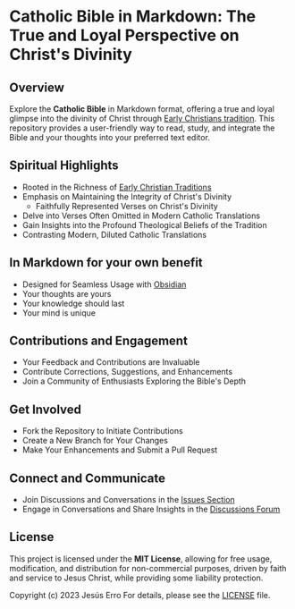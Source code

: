 # Catholic Bible in Markdown: The True and Loyal Perspective on Christ's Divinity

## Overview

Explore the **Catholic Bible** in Markdown format, offering a true and loyal glimpse into the divinity of Christ through [Early Christians tradition](https://en.wikipedia.org/wiki/Early_Christianity). This repository provides a user-friendly way to read, study, and integrate the Bible and your thoughts into your preferred text editor.

## Spiritual Highlights

- Rooted in the Richness of [Early Christian Traditions](https://en.wikipedia.org/wiki/Early_Christianity)
- Emphasis on Maintaining the Integrity of Christ's Divinity
  - Faithfully Represented Verses on Christ's Divinity
- Delve into Verses Often Omitted in Modern Catholic Translations
- Gain Insights into the Profound Theological Beliefs of the Tradition
- Contrasting Modern, Diluted Catholic Translations

## In Markdown for your own benefit
  - Designed for Seamless Usage with [Obsidian](https://obsidian.md/)
  - Your thoughts are yours
  - Your knowledge should last
  - Your mind is unique

## Contributions and Engagement

- Your Feedback and Contributions are Invaluable
- Contribute Corrections, Suggestions, and Enhancements
- Join a Community of Enthusiasts Exploring the Bible's Depth

## Get Involved

- Fork the Repository to Initiate Contributions
- Create a New Branch for Your Changes
- Make Your Enhancements and Submit a Pull Request

## Connect and Communicate

- Join Discussions and Conversations in the [Issues Section](https://github.com/jesuserro/CatholicBible/issues)
- Engage in Conversations and Share Insights in the [Discussions Forum](https://github.com/jesuserro/CatholicBible/discussions)

## License

This project is licensed under the **MIT License**, allowing for free usage, modification, and distribution for non-commercial purposes, driven by faith and service to Jesus Christ, while providing some liability protection.

Copyright (c) 2023 Jesús Erro
For details, please see the [LICENSE](LICENSE) file.
